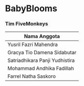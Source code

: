 # BabyBlooms

### Tim FiveMonkeys
| **Nama Anggota** |
|-----------   |
| Yusril Fazri Mahendra |
| Gracya Tio Damena Sidabutar |
| Satriadhikara Panji Yudhistira |
| Mohammad Andhika Fadillah |
| Farrel Natha Saskoro |
